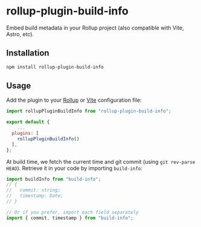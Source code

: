 # rollup-plugin-build-info

Embed build metadata in your Rollup project (also compatible with Vite, Astro, etc).

## Installation

```sh
npm install rollup-plugin-build-info
```

## Usage

Add the plugin to your [Rollup](https://rollupjs.org/command-line-interface/#configuration-files) or [Vite](https://vite.dev/config/) configuration file:

```js
import rollupPluginBuildInfo from "rollup-plugin-build-info";

export default {
	...
  plugins: [
    rollupPluginBuildInfo()
  ],
};
```

At build time, we fetch the current time and git commit (using `git rev-parse HEAD`). Retrieve it in your code by importing `build-info`:

```js
import buildInfo from "build-info";
// {
//   commit: string;
//   timestamp: Date;
// }

// Or if you prefer, import each field separately
import { commit, timestamp } from "build-info";
```
